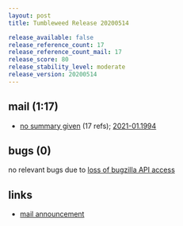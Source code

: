 ```yaml
---
layout: post
title: Tumbleweed Release 20200514

release_available: false
release_reference_count: 17
release_reference_count_mail: 17
release_score: 80
release_stability_level: moderate
release_version: 20200514
---
```


## mail (1:17)

- [no summary given](https://lists.opensuse.org/opensuse-factory/2020-05/msg00191.html) (17 refs); [2021-01.1994](https://github.com/boombatower/tumbleweed-review/issues/10)

## bugs (0)

<!--more-->

no relevant bugs due to [loss of bugzilla API access](https://bugzilla.opensuse.org/show_bug.cgi?id=1157722)



## links

- [mail announcement](https://github.com/boombatower/tumbleweed-review/issues/10)
